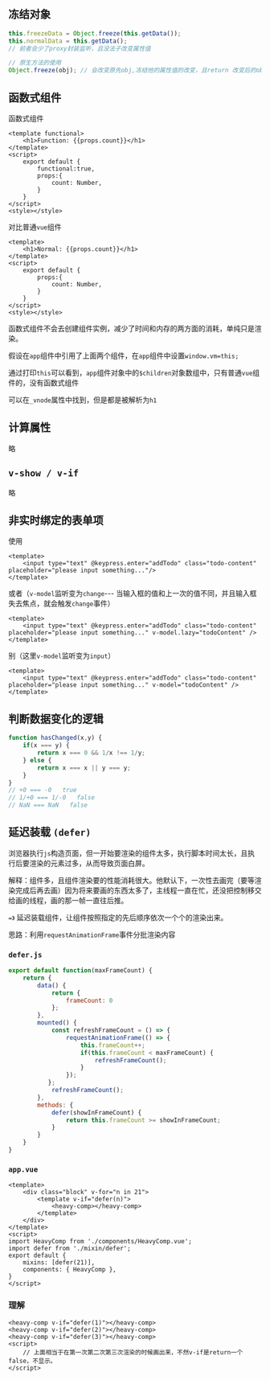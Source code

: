 

## 冻结对象

```js
this.freezeData = Object.freeze(this.getData());
this.normalData = this.getData();
// 前者会少了proxy封装监听，且没法子改变属性值

// 原生方法的使用
Object.freeze(obj); // 会改变原先obj,冻结他的属性值的改变，且return 改变后的obj
```



## 函数式组件

函数式组件

```vue
<template functional>
	<h1>Function: {{props.count}}</h1>
</template>
<script>
	export default {
        functional:true,
        props:{
            count: Number,
        }
    }
</script>
<style></style>
```

对比普通`vue`组件

```vue
<template>
	<h1>Normal: {{props.count}}</h1>
</template>
<script>
	export default {
        props:{
            count: Number,
        }
    }
</script>
<style></style>
```

函数式组件不会去创建组件实例，减少了时间和内存的两方面的消耗，单纯只是渲染。

假设在`app`组件中引用了上面两个组件，在`app`组件中设置`window.vm=this;`

通过打印`this`可以看到，`app`组件对象中的`$children`对象数组中，只有普通`vue`组件的，没有函数式组件

可以在`_vnode`属性中找到，但是都是被解析为`h1`



## 计算属性 

略


## `v-show / v-if`

略

## 非实时绑定的表单项

使用

```vue
<template>
	<input type="text" @keypress.enter="addTodo" class="todo-content" placeholder="please input something..."/>
</template>
```

或者（`v-model`监听变为`change`--- 当输入框的值和上一次的值不同，并且输入框失去焦点，就会触发`change`事件）

```vue
<template>
	<input type="text" @keypress.enter="addTodo" class="todo-content" placeholder="please input something..." v-model.lazy="todoContent" />
</template>
```

别（这里`v-model`监听变为`input`）

```vue
<template>
	<input type="text" @keypress.enter="addTodo" class="todo-content" placeholder="please input something..." v-model="todoContent" />
</template>
```



## 判断数据变化的逻辑

```js
function hasChanged(x,y) {
    if(x === y) {
        return x === 0 && 1/x !== 1/y;
	} else {
        return x === x || y === y;
    }
}
// +0 === -0   true
// 1/+0 === 1/-0   false
// NaN === NaN   false
```



## 延迟装载 `(defer)`

浏览器执行`js`构造页面，但一开始要渲染的组件太多，执行脚本时间太长，且执行后要渲染的元素过多，从而导致页面白屏。

解释：组件多，且组件渲染要的性能消耗很大。他默认下，一次性去画完（要等渲染完成后再去画）因为将来要画的东西太多了，主线程一直在忙，还没把控制移交给画的线程，画的那一帧一直往后推。

`=》` 延迟装载组件，让组件按照指定的先后顺序依次一个个的渲染出来。

思路：利用`requestAnimationFrame`事件分批渲染内容

### `defer.js`

```js
export default function(maxFrameCount) {
    return {
        data() {
			return {
		        frameCount: 0
            };
	    },
        mounted() {
            const refreshFrameCount = () => {
            	requestAnimationFrame(() => {
                    this.frameCount++;
                    if(this.frameCount < maxFrameCount) {
                        refreshFrameCount();
                    }
                });
		   };
            refreshFrameCount();
        },
        methods: {
            defer(showInFrameCount) {
                return this.frameCount >= showInFrameCount;
            }
		}
    }
}
```

### `app.vue`

```vue
<template>
	<div class="block" v-for="n in 21">
        <template v-if="defer(n)">
        	<heavy-comp></heavy-comp>
		</template>
    </div>
</template>
<script>
import HeavyComp from './components/HeavyComp.vue';
import defer from './mixin/defer';
export default {
	mixins: [defer(21)],
    components: { HeavyComp },
}
</script>
```

### 理解

```vue
<heavy-comp v-if="defer(1)"></heavy-comp>
<heavy-comp v-if="defer(2)"></heavy-comp>
<heavy-comp v-if="defer(3)"></heavy-comp>
<script>
	// 上面相当于在第一次第二次第三次渲染的时候画出来，不然v-if是return一个false，不显示。
</script>
```

